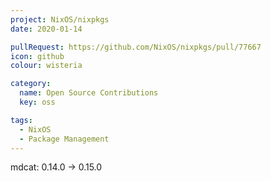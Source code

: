 ```yaml
---
project: NixOS/nixpkgs
date: 2020-01-14

pullRequest: https://github.com/NixOS/nixpkgs/pull/77667
icon: github
colour: wisteria

category:
  name: Open Source Contributions
  key: oss

tags:
  - NixOS
  - Package Management
---
```

mdcat: 0.14.0 -> 0.15.0
